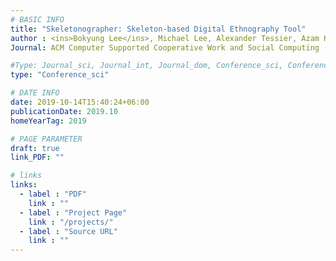 ```yaml
---
# BASIC INFO
title: "Skeletonographer: Skeleton-based Digital Ethnography Tool"
author : <ins>Bokyung Lee</ins>, Michael Lee, Alexander Tessier, Azam Khan.
Journal: ACM Computer Supported Cooperative Work and Social Computing (CSCW 2019)

#Type: Journal_sci, Journal_int, Journal_dom, Conference_sci, Conference_int, conference_dom
type: "Conference_sci"

# DATE INFO
date: 2019-10-14T15:40:24+06:00
publicationDate: 2019.10
homeYearTag: 2019

# PAGE PARAMETER
draft: true
link_PDF: ""

# links
links:
  - label : "PDF"
    link : ""
  - label : "Project Page"
    link : "/projects/"
  - label : "Source URL"
    link : ""
---
```

